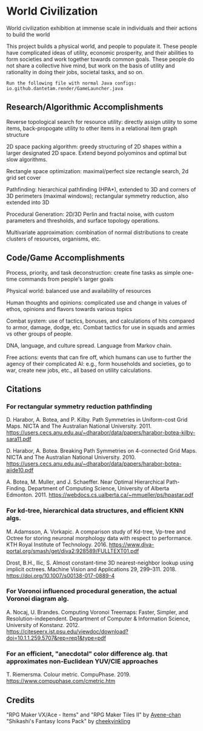 # World Civilization
World civilization exhibition at immense scale in individuals and their actions to build the world

This project builds a physical world, and people to populate it. These people have complicated ideas of utility, economic prosperity, and their abilities to form societies and work together towards common goals. These people do not share a collective hive mind, but work on the basis of utility and rationality in doing their jobs, societal tasks, and so on.

```
Run the following file with normal Java configs:
io.github.dantetam.render/GameLauncher.java
```

## Research/Algorithmic Accomplishments ## 
Reverse topological search for resource utility: directly assign utility to some items, back-propogate utility to other items in a relational item graph structure

2D space packing algorithm: greedy structuring of 2D shapes within a larger designated 2D space. Extend beyond polyominos and optimal but slow algorithms.

Rectangle space optimization: maximal/perfect size rectangle search, 2d grid set cover

Pathfinding: hierarchical pathfinding (HPA*), extended to 3D and corners of 3D perimeters (maximal windows); rectangular symmetry reduction, also extended into 3D

Procedural Generation: 2D/3D Perlin and fractal noise, with custom parameters and thresholds, and surface topology operations. 

Multivariate approximation: combination of normal distributions to create clusters of resources, organisms, etc.

## Code/Game Accomplishments
Process, priority, and task deconstruction: create fine tasks as simple one-time commands from people's larger goals

Physical world: balanced use and availability of resources

Human thoughts and opinions: complicated use and change in values of ethos, opinions and flavors towards various topics

Combat system: use of tactics, bonuses, and calculations of hits compared to armor, damage, dodge, etc. Combat tactics for use in squads and armies vs other groups of people.

DNA, language, and culture spread. Language from Markov chain.

Free actions: events that can fire off, which humans can use to further the agency of their complicated AI: e.g., form households and societies, go to war, create new jobs, etc., all based on utility calculations.

## Citations

### For rectangular symmetry reduction pathfinding
D. Harabor, A. Botea, and P. Kilby. Path Symmetries in Uniform-cost Grid Maps. NICTA and The Australian National University. 2011. https://users.cecs.anu.edu.au/~dharabor/data/papers/harabor-botea-kilby-sara11.pdf

D. Harabor, A. Botea. Breaking Path Symmetries on 4-connected Grid Maps. NICTA and The Australian National University. 2010. https://users.cecs.anu.edu.au/~dharabor/data/papers/harabor-botea-aiide10.pdf

A. Botea, M. Muller, and J. Schaeffer. Near Optimal Hierarchical Path-Finding. Department of Computing Science, University of Alberta Edmonton. 2011. https://webdocs.cs.ualberta.ca/~mmueller/ps/hpastar.pdf

### For kd-tree, hierarchical data structures, and efficient KNN algs.
M. Adamsson, A. Vorkapic. A comparison study of Kd-tree, Vp-tree and Octree for storing neuronal morphology data with respect to performance. KTH Royal Institute of Technology. 2016. https://www.diva-portal.org/smash/get/diva2:928589/FULLTEXT01.pdf

Drost, B.H., Ilic, S. Almost constant-time 3D nearest-neighbor lookup using implicit octrees. Machine Vision and Applications 29, 299–311. 2018. https://doi.org/10.1007/s00138-017-0889-4

### For Voronoi influenced procedural generation, the actual Voronoi diagram alg.
A. Nocaj, U. Brandes. Computing Voronoi Treemaps: Faster, Simpler, and Resolution-independent. Department of Computer & Information Science, University of Konstanz. 2012. https://citeseerx.ist.psu.edu/viewdoc/download?doi=10.1.1.259.5707&rep=rep1&type=pdf

### For an efficient, "anecdotal" color difference alg. that approximates non-Euclidean YUV/CIE approaches
T. Riemersma. Colour metric. CompuPhase. 2019. https://www.compuphase.com/cmetric.htm   

## Credits

"RPG Maker VX/Ace - Items" and "RPG Maker Tiles II" by [Ayene-chan](https://www.deviantart.com/ayene-chan)
"Shikashi's Fantasy Icons Pack" by [cheekyinkling](https://cheekyinkling.itch.io/shikashis-fantasy-icons-pack)